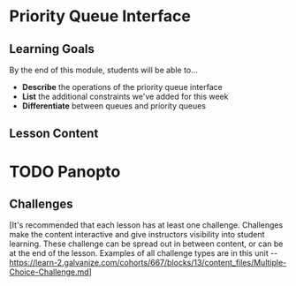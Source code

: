 # Priority Queue Interface

## Learning Goals

By the end of this module, students will be able to...

- **Describe** the operations of the priority queue interface
- **List** the additional constraints we've added for this week
- **Differentiate** between queues and priority queues

## Lesson Content

# TODO Panopto

## Challenges

[It's recommended that each lesson has at least one challenge. Challenges make the content interactive and give instructors visibility into student learning. These challenge can be spread out in between content, or can be at the end of the lesson. Examples of all challenge types are in this unit -- https://learn-2.galvanize.com/cohorts/667/blocks/13/content_files/Multiple-Choice-Challenge.md]
